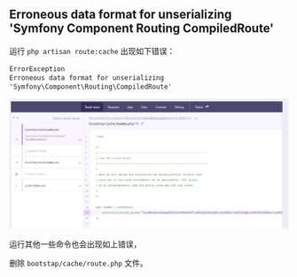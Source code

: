 ## Erroneous data format for unserializing 'Symfony Component Routing CompiledRoute'

运行 `php artisan route:cache` 出现如下错误：

```shell
ErrorException
Erroneous data format for unserializing 'Symfony\Component\Routing\CompiledRoute'
```

![](./src/2020040401.jpg)

运行其他一些命令也会出现如上错误，

删除 `bootstap/cache/route.php` 文件。
